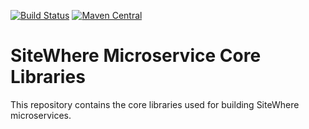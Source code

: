 [![Build Status](https://travis-ci.org/sitewhere/sitewhere-microservice-core.svg?branch=master)](https://travis-ci.org/sitewhere/sitewhere-microservice-core) [![Maven Central](https://img.shields.io/maven-central/v/com.sitewhere/sitewhere-microservice-api.svg?label=Maven%20Central)](https://search.maven.org/search?q=g:%22com.sitewhere%22%20AND%20a:%22sitewhere-microservice-api%22)

# SiteWhere Microservice Core Libraries
This repository contains the core libraries used for building SiteWhere microservices.
